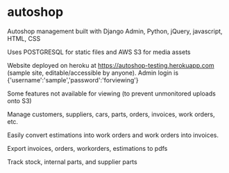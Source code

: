 # autoshop
Autoshop management built with Django Admin, Python, jQuery, javascript, HTML, CSS

Uses POSTGRESQL for static files and AWS S3 for media assets

Website deployed on heroku at https://autoshop-testing.herokuapp.com (sample site, editable/accessible by anyone). Admin login is {'username':'sample','password':'forviewing'}

Some features not available for viewing (to prevent unmonitored uploads onto S3)

Manage customers, suppliers, cars, parts, orders, invoices, work orders, etc.

Easily convert estimations into work orders and work orders into invoices.

Export invoices, orders, workorders, estimations to pdfs

Track stock, internal parts, and supplier parts